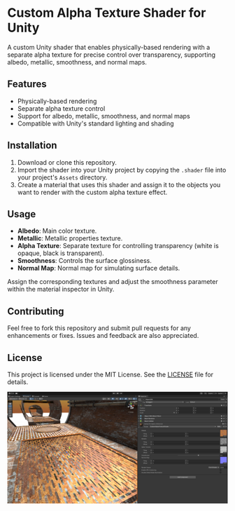 # Custom Alpha Texture Shader for Unity

A custom Unity shader that enables physically-based rendering with a separate alpha texture for precise control over transparency, supporting albedo, metallic, smoothness, and normal maps.

## Features

- Physically-based rendering
- Separate alpha texture control
- Support for albedo, metallic, smoothness, and normal maps
- Compatible with Unity's standard lighting and shading

## Installation

1. Download or clone this repository.
2. Import the shader into your Unity project by copying the `.shader` file into your project's `Assets` directory.
3. Create a material that uses this shader and assign it to the objects you want to render with the custom alpha texture effect.

## Usage

- **Albedo**: Main color texture.
- **Metallic**: Metallic properties texture.
- **Alpha Texture**: Separate texture for controlling transparency (white is opaque, black is transparent).
- **Smoothness**: Controls the surface glossiness.
- **Normal Map**: Normal map for simulating surface details.

Assign the corresponding textures and adjust the smoothness parameter within the material inspector in Unity.

## Contributing

Feel free to fork this repository and submit pull requests for any enhancements or fixes. Issues and feedback are also appreciated.

## License

This project is licensed under the MIT License. See the [LICENSE](LICENSE) file for details.

![Example Image](Example/example-img.png)
